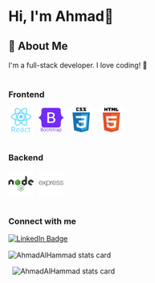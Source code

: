 # Hi, I'm Ahmad👋  
## 🚀 About Me  

I'm a full-stack developer. I love coding! 💙  
<br>

### Frontend  
<div style="display: flex; gap: 10px;">
  <a href="https://reactjs.org/" target="blank">
    <img align="center" src="https://raw.githubusercontent.com/devicons/devicon/master/icons/react/react-original-wordmark.svg" alt="React" height="50" width="50" style="border-radius: 5px;" />
  </a>
  <a href="https://getbootstrap.com" target="blank">
    <img align="center" src="https://raw.githubusercontent.com/devicons/devicon/master/icons/bootstrap/bootstrap-plain-wordmark.svg" alt="Bootstrap" height="50" width="50" style="border-radius: 5px;" />
  </a>
  <a href="https://www.w3schools.com/css/" target="blank">
    <img align="center" src="https://raw.githubusercontent.com/devicons/devicon/master/icons/css3/css3-original-wordmark.svg" alt="Css3" height="50" width="50" style="border-radius: 5px;" />
  </a>
  <a href="https://www.w3.org/html/" target="blank">
    <img align="center" src="https://raw.githubusercontent.com/devicons/devicon/master/icons/html5/html5-original-wordmark.svg" alt="Html5" height="50" width="50" style="border-radius: 5px;" />
  </a>
</div>

<br>

### Backend  
<div style="display: flex; gap: 10px;">
  <a href="https://nodejs.org" target="blank">
    <img align="center" src="https://raw.githubusercontent.com/devicons/devicon/master/icons/nodejs/nodejs-original-wordmark.svg" alt="Node.js" height="50" width="50" style="border-radius: 5px;" />
  </a>
  <a href="https://expressjs.com" target="blank">
    <img align="center" src="https://raw.githubusercontent.com/devicons/devicon/master/icons/express/express-original-wordmark.svg" alt="Express" height="50" width="50" style="border-radius: 5px;" />
  </a>
</div>

<br>

### Connect with me
<a href="https://www.linkedin.com/in/your-linkedin-username" target="blank">
  <img src="https://img.shields.io/badge/-LinkedIn-0e76a8?style=flat-square&logo=Linkedin&logoColor=white" alt="LinkedIn Badge" />
</a>

<br>

<p>
<img align="center" src="https://github-readme-stats.vercel.app/api/top-langs?username=AhmadAlHammad&theme=github_dark&title_color=000000&text_color=000000&bg_color=ffffff&hide_border=true&layout=compact" alt="AhmadAlHammad stats card" />
</p>
<p>&nbsp;
<img align="center" src="https://github-readme-stats.vercel.app/api?username=AhmadAlHammad&show_icons=true&theme=default&title_color=000000&text_color=000000&bg_color=ffffff&hide_border=true" alt="AhmadAlHammad stats card" />
</p>
